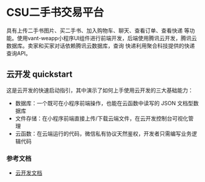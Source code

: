 # CSU二手书交易平台

具有上传二手书图片、买二手书、加入购物车、聊天、查看订单、查看快递 等功能。使用vant-weapp小程序UI组件进行前端开发，后端使用腾讯云开发，腾讯云数据库。卖家和买家对话依赖腾讯云数据库，查询 快递利用聚合科技提供的快递查询API。

## 云开发 quickstart

这是云开发的快速启动指引，其中演示了如何上手使用云开发的三大基础能力：

- 数据库：一个既可在小程序前端操作，也能在云函数中读写的 JSON 文档型数据库
- 文件存储：在小程序前端直接上传/下载云端文件，在云开发控制台可视化管理
- 云函数：在云端运行的代码，微信私有协议天然鉴权，开发者只需编写业务逻辑代码

### 参考文档

- [云开发文档](https://developers.weixin.qq.com/miniprogram/dev/wxcloud/basis/getting-started.html)

